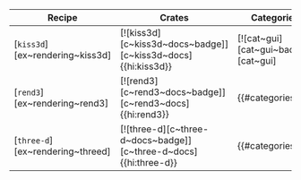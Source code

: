 | Recipe | Crates | Categories |
|--------|--------|------------|
| [`kiss3d`][ex~rendering~kiss3d] | [![kiss3d][c~kiss3d~docs~badge]][c~kiss3d~docs]{{hi:kiss3d}} | [![cat~gui][cat~gui~badge]][cat~gui] |
| [`rend3`][ex~rendering~rend3] | [![rend3][c~rend3~docs~badge]][c~rend3~docs]{{hi:rend3}} | {{#categories }} |
| [`three-d`][ex~rendering~threed] | [![three-d][c~three-d~docs~badge]][c~three-d~docs]{{hi:three-d}} | {{#categories }} |
